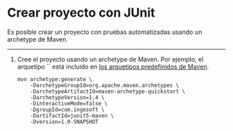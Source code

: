 # Crear proyecto con JUnit

Es posible crear un proyecto con pruebas automatizadas usando un archetype de Maven.

---

1. Cree el proyecto usando un archetype de Maven. Por ejemplo, el arquetipo `` está incluido en [los arquetipos predefinidos de Maven](https://maven.apache.org/archetypes/index.html).

    ```
    mvn archetype:generate \
        -DarchetypeGroupId=org.apache.maven.archetypes \
        -DarchetypeArtifactId=maven-archetype-quickstart \
        -DarchetypeVersion=1.4 \
        -DinteractiveMode=false \
        -DgroupId=com.ingesoft \
        -DartifactId=junit5-maven \
        -Dversion=1.0-SNAPSHOT
    ```